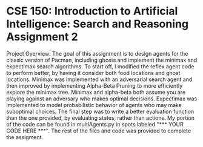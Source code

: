 # CSE 150: Introduction to Artificial Intelligence: Search and Reasoning Assignment 2

Project Overview: The goal of this assignment is to design agents for the classic version of Pacman, including ghosts and implement the minimax and expectimax search algorithms. To start off, I modified the reflex agent code to perform better, by having it consider both food locations and ghost locations. Minimax was implemented with an adversarial search agent and then improved by implementing Alpha-Beta Pruning to more efficiently explore the minimax tree. Minimax and alpha-beta both assume you are playing against an adversary who makes optimal decisions. Expectimax was implemented to model probabilistic behavior of agents who may make suboptimal choices. The final step was to write a better evaluation function than the one provided, by evaluating states, rather than actions. My portion of the code can be found in multiAgents.py in spots labeled "*** YOUR CODE HERE ***". The rest of the files and code was provided to complete the assigment.
